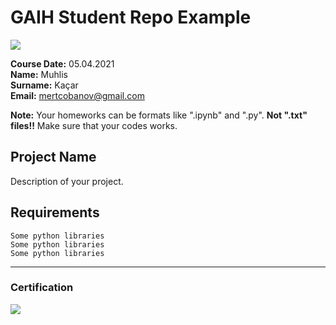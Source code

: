 # GAIH Student Repo Example
![](img/newlogo.png)

**Course Date:** 05.04.2021  
**Name:** Muhlis  
**Surname:** Kaçar  
**Email:** mertcobanov@gmail.com  

**Note:** Your homeworks can be formats like ".ipynb" and ".py". **Not ".txt" files!!** Make sure that your codes works.  

## Project Name
Description of your project.

## Requirements
```
Some python libraries
Some python libraries
Some python libraries
```
---

### Certification
![](img/TopLearnerCertificate.png)

